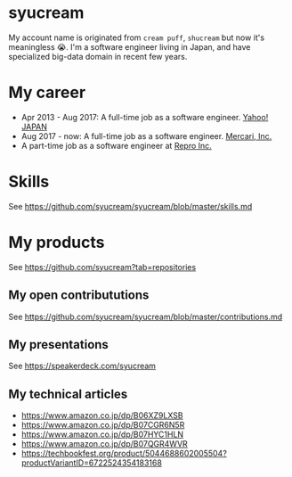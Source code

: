 # syucream

My account name is originated from `cream puff`, `shucream` but now it's meaningless :sob:. I'm a software engineer living in Japan, and have specialized big-data domain in recent few years.

# My career

- Apr 2013 - Aug 2017: A full-time job as a software engineer. [Yahoo! JAPAN](https://about.yahoo.co.jp/)
- Aug 2017 - now: A full-time job as a software engineer. [Mercari, Inc.](https://about.mercari.com/)
- A part-time job as a software engineer at [Repro Inc.](https://repro.io/company/about/)

# Skills

See https://github.com/syucream/syucream/blob/master/skills.md

# My products

See https://github.com/syucream?tab=repositories

## My open contribututions

See https://github.com/syucream/syucream/blob/master/contributions.md

## My presentations

See https://speakerdeck.com/syucream

## My technical articles

- https://www.amazon.co.jp/dp/B06XZ9LXSB
- https://www.amazon.co.jp/dp/B07CGR6N5R
- https://www.amazon.co.jp/dp/B07HYC1HLN
- https://www.amazon.co.jp/dp/B07QGR4WVR
- https://techbookfest.org/product/5044688602005504?productVariantID=6722524354183168
